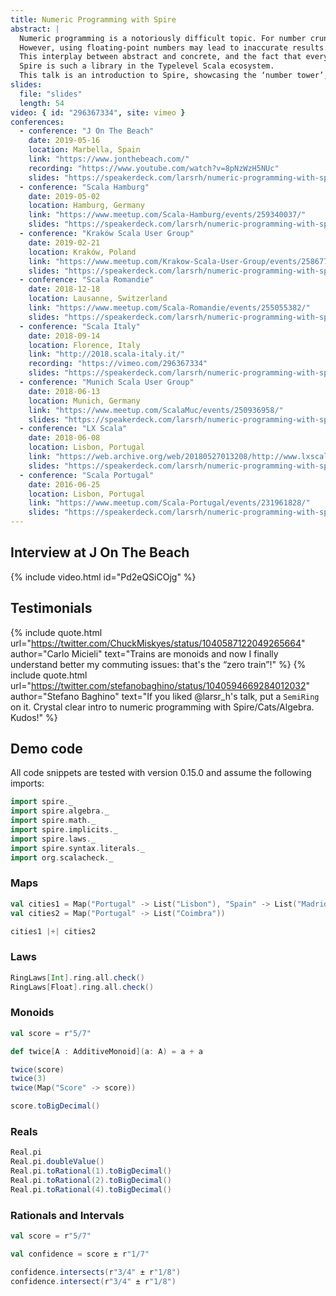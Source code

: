 ```yaml
---
title: Numeric Programming with Spire
abstract: |
  Numeric programming is a notoriously difficult topic. For number crunching, e.g. solving systems of linear equations, we need raw performance.
  However, using floating-point numbers may lead to inaccurate results. On top of that, as functional programmers, we’d really like to abstract over concrete number types, which is where abstract algebra comes into play.
  This interplay between abstract and concrete, and the fact that everything needs to run on finite hardware, is what makes good library support necessary for writing fast & correct programs.
  Spire is such a library in the Typelevel Scala ecosystem.
  This talk is an introduction to Spire, showcasing the ‘number tower’, real-ish numbers and how to obey the law.
slides:
  file: "slides"
  length: 54
video: { id: "296367334", site: vimeo }
conferences:
  - conference: "J On The Beach"
    date: 2019-05-16
    location: Marbella, Spain
    link: "https://www.jonthebeach.com/"
    recording: "https://www.youtube.com/watch?v=8pNzWzH5NUc"
    slides: "https://speakerdeck.com/larsrh/numeric-programming-with-spire-ksug-edition"
  - conference: "Scala Hamburg"
    date: 2019-05-02
    location: Hamburg, Germany
    link: "https://www.meetup.com/Scala-Hamburg/events/259340037/"
    slides: "https://speakerdeck.com/larsrh/numeric-programming-with-spire-ksug-edition"
  - conference: "Kraków Scala User Group"
    date: 2019-02-21
    location: Kraków, Poland
    link: "https://www.meetup.com/Krakow-Scala-User-Group/events/258677272/"
    slides: "https://speakerdeck.com/larsrh/numeric-programming-with-spire-ksug-edition"
  - conference: "Scala Romandie"
    date: 2018-12-18
    location: Lausanne, Switzerland
    link: "https://www.meetup.com/Scala-Romandie/events/255055382/"
    slides: "https://speakerdeck.com/larsrh/numeric-programming-with-spire-scala-italy-edition"
  - conference: "Scala Italy"
    date: 2018-09-14
    location: Florence, Italy
    link: "http://2018.scala-italy.it/"
    recording: "https://vimeo.com/296367334"
    slides: "https://speakerdeck.com/larsrh/numeric-programming-with-spire-scala-italy-edition"
  - conference: "Munich Scala User Group"
    date: 2018-06-13
    location: Munich, Germany
    link: "https://www.meetup.com/ScalaMuc/events/250936958/"
    slides: "https://speakerdeck.com/larsrh/numeric-programming-with-spire-lx-scala-edition"
  - conference: "LX Scala"
    date: 2018-06-08
    location: Lisbon, Portugal
    link: "https://web.archive.org/web/20180527013208/http://www.lxscala.com/schedule/"
    slides: "https://speakerdeck.com/larsrh/numeric-programming-with-spire-lx-scala-edition"
  - conference: "Scala Portugal"
    date: 2016-06-25
    location: Lisbon, Portugal
    link: "https://www.meetup.com/Scala-Portugal/events/231961828/"
    slides: "https://speakerdeck.com/larsrh/numeric-programming-with-spire"
---
```


## Interview at J On The Beach

{% include video.html id="Pd2eQSiCOjg" %}

## Testimonials

{% include quote.html url="https://twitter.com/ChuckMiskyes/status/1040587122049265664" author="Carlo Micieli" text="Trains are monoids and now I finally understand better my commuting issues: that's the “zero train”!" %}
{% include quote.html url="https://twitter.com/stefanobaghino/status/1040594669284012032" author="Stefano Baghino" text="If you liked @larsr_h's talk, put a `SemiRing` on it. Crystal clear intro to numeric programming with Spire/Cats/Algebra. Kudos!" %}

## Demo code

All code snippets are tested with version 0.15.0 and assume the following imports:

```scala
import spire._
import spire.algebra._
import spire.math._
import spire.implicits._
import spire.laws._
import spire.syntax.literals._
import org.scalacheck._
```

### Maps

```scala
val cities1 = Map("Portugal" -> List("Lisbon"), "Spain" -> List("Madrid"))
val cities2 = Map("Portugal" -> List("Coimbra"))

cities1 |+| cities2
```

### Laws

```scala
RingLaws[Int].ring.all.check()
RingLaws[Float].ring.all.check()
```

### Monoids

```scala
val score = r"5/7"

def twice[A : AdditiveMonoid](a: A) = a + a

twice(score)
twice(3)
twice(Map("Score" -> score))

score.toBigDecimal()
```

### Reals

```scala
Real.pi
Real.pi.doubleValue()
Real.pi.toRational(1).toBigDecimal()
Real.pi.toRational(2).toBigDecimal()
Real.pi.toRational(4).toBigDecimal()
```

### Rationals and Intervals

```scala
val score = r"5/7"

val confidence = score ± r"1/7"

confidence.intersects(r"3/4" ± r"1/8")
confidence.intersect(r"3/4" ± r"1/8")
```
